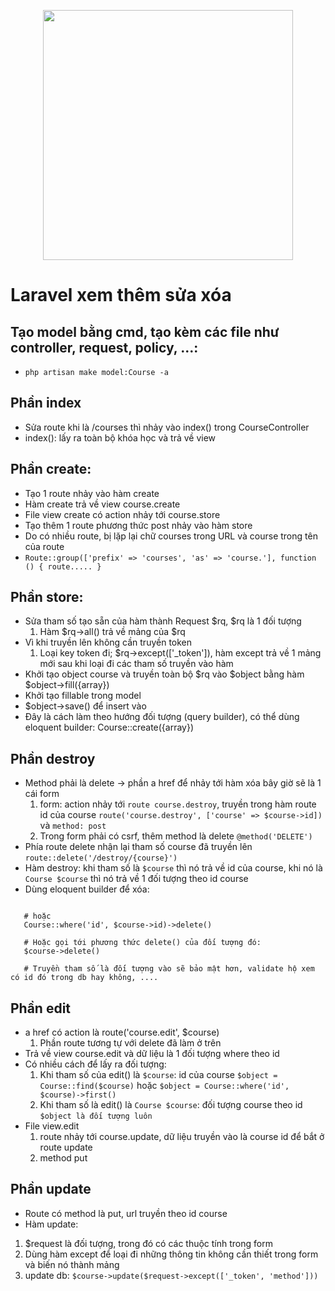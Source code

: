 <p align="center"><a href="https://laravel.com" target="_blank"><img src="https://raw.githubusercontent.com/laravel/art/master/logo-lockup/5%20SVG/2%20CMYK/1%20Full%20Color/laravel-logolockup-cmyk-red.svg" width="400"></a></p>


# Laravel xem thêm sửa xóa

## Tạo model bằng cmd, tạo kèm các file như controller, request, policy, ...:
- `php artisan make model:Course -a`

## Phần index
- Sửa route khi là /courses thì nhảy vào index() trong CourseController
- index(): lấy ra toàn bộ khóa học và trả về view

## Phần create: 
- Tạo 1 route nhảy vào hàm create 
- Hàm create trả về view course.create
- File view create có action nhảy tới course.store
- Tạo thêm 1 route phương thức post nhảy vào hàm store
- Do có nhiều route, bị lặp lại chữ courses trong URL và course trong tên của route
- `Route::group(['prefix' => 'courses', 'as' => 'course.'], function () { route..... }`

## Phần store:
- Sửa tham số tạo sẵn của hàm thành Request $rq, $rq là 1 đối tượng
    1. Hàm $rq->all() trả về mảng của $rq
- Vì khi truyền lên không cần truyền token
    1. Loại key token đi; $rq->except(['_token']), hàm except trả về 1 mảng mới sau khi loại đi các tham số truyền vào hàm
- Khởi tạo object course và truyền toàn bộ $rq vào $object bằng hàm $object->fill({array})
- Khởi tạo fillable trong model
- $object->save() để insert vào
- Đây là cách làm theo hướng đối tượng (query builder), có thể dùng eloquent builder:  Course::create({array})

## Phần destroy
- Method phải là delete -> phần a href để nhảy tới hàm xóa bây giờ sẽ là 1 cái form
    1. form: action nhảy tới `route course.destroy`, truyền trong hàm route id của course
`route('course.destroy', ['course' => $course->id])` và `method: post`
    2. Trong form phải có csrf, thêm method là delete `@method('DELETE')`
- Phía route delete nhận lại tham số course đã truyền lên
`route::delete('/destroy/{course}')`
- Hàm destroy: khi tham số là `$course` thì nó trả về id của course, khi nó là `Course $course` thì nó trả về 1 đối tượng theo id course
- Dùng eloquent builder để xóa:
```Course::destroy($course->id)

   # hoặc 
   Course::where('id', $course->id)->delete()
   
   # Hoặc gọi tới phương thức delete() của đối tượng đó:
   $course->delete()
   
   # Truyền tham số là đối tượng vào sẽ bảo mật hơn, validate hộ xem có id đó trong db hay không, ....
```

## Phần edit
- a href có action là route('course.edit', $course)
    1. Phần route tương tự với delete đã làm ở trên
- Trả về view course.edit và dữ liệu là 1 đối tượng where theo id
- Có nhiều cách để lấy ra đối tượng:
    1. Khi tham số của edit() là `$course`: id của course
`$object = Course::find($course)` hoặc `$object = Course::where('id', $course)->first()`
    2. Khi tham số là edit() là `Course $course`: đối tượng course theo id
`$object là đối tượng luôn`
- File view.edit
    1. route nhảy tới course.update, dữ liệu truyền vào là course id để bắt ở route update
    2. method put

## Phần update
- Route có method là put, url truyền theo id course
- Hàm update:
1. $request là đối tượng, trong đó có các thuộc tính trong form
2. Dùng hàm except để loại đi những thông tin không cần thiết trong form và biến nó thành mảng
3. update db: `$course->update($request->except(['_token', 'method']))`

